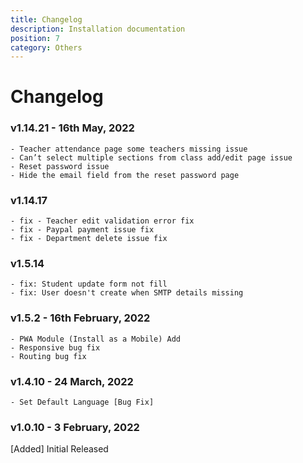 ```yaml
---
title: Changelog
description: Installation documentation
position: 7
category: Others
---
```


# Changelog

### v1.14.21 - 16th May, 2022

```
- Teacher attendance page some teachers missing issue
- Can’t select multiple sections from class add/edit page issue
- Reset password issue
- Hide the email field from the reset password page
```

### v1.14.17

```
- fix - Teacher edit validation error fix
- fix - Paypal payment issue fix
- fix - Department delete issue fix
```

### v1.5.14

```
- fix: Student update form not fill
- fix: User doesn't create when SMTP details missing
```

### v1.5.2 - 16th February, 2022

```
- PWA Module (Install as a Mobile) Add
- Responsive bug fix
- Routing bug fix
```

### v1.4.10 - 24 March, 2022

```
- Set Default Language [Bug Fix]
```

### v1.0.10 - 3 February, 2022

[Added]
Initial Released
